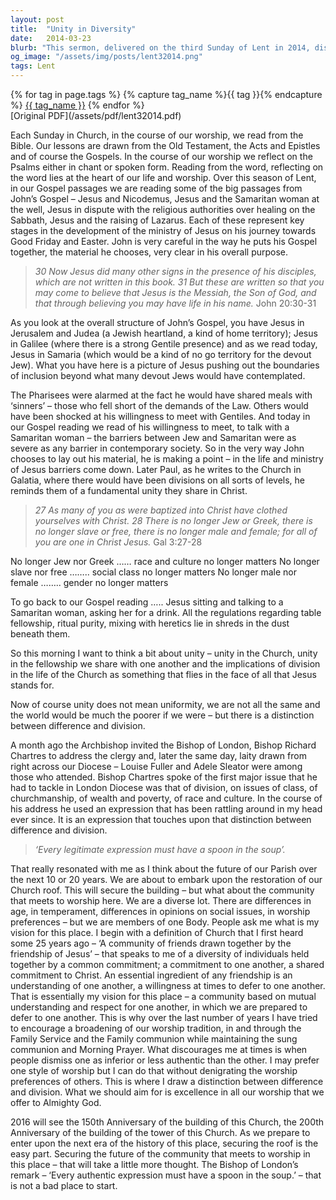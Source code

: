 ```yaml
---
layout: post
title:  "Unity in Diversity"
date:   2014-03-23
blurb: "This sermon, delivered on the third Sunday of Lent in 2014, discusses the importance of unity in the Church, despite differences in race, culture, class, and gender. It emphasizes the teachings of Jesus, who broke down barriers and promoted inclusion. The sermon also touches on the future of the Parish, stressing the need for mutual understanding, respect, and willingness to defer to one another."
og_image: "/assets/img/posts/lent32014.png"
tags: Lent
---    
```

<div class="tag-pills">
  {% for tag in page.tags %}
    {% capture tag_name %}{{ tag }}{% endcapture %}
    <a href="{{ site.baseurl }}/tag/{{ tag_name }}" class="tag-pill">{{ tag_name }}</a>
  {% endfor %}
</div>
[Original PDF](/assets/pdf/lent32014.pdf)

Each Sunday in Church, in the course of our worship, we read from the Bible. Our lessons are drawn from the Old Testament, the Acts and Epistles and of course the Gospels. In the course of our worship we reflect on the Psalms either in chant or spoken form. Reading from the word, reflecting on the word lies at the heart of our life and worship. Over this season of Lent, in our Gospel passages we are reading some of the big passages from John’s Gospel – Jesus and Nicodemus, Jesus and the Samaritan woman at the well, Jesus in dispute with the religious authorities over healing on the Sabbath, Jesus and the raising of Lazarus. Each of these represent key stages in the development of the ministry of Jesus on his journey towards Good Friday and Easter. John is very careful in the way he puts his Gospel together, the material he chooses, very clear in his overall purpose.

> *30 Now Jesus did many other signs in the presence of his disciples, which are not written in this book. 31 But these are written so that you may come to believe that Jesus is the Messiah, the Son of God, and that through believing you may have life in his name.*
> John 20:30-31

As you look at the overall structure of John’s Gospel, you have Jesus in Jerusalem and Judea (a Jewish heartland, a kind of home territory); Jesus in Galilee (where there is a strong Gentile presence) and as we read today, Jesus in Samaria (which would be a kind of no go territory for the devout Jew). What you have here is a picture of Jesus pushing out the boundaries of inclusion beyond what many devout Jews would have contemplated.

The Pharisees were alarmed at the fact he would have shared meals with ‘sinners’ – those who fell short of the demands of the Law. Others would have been shocked at his willingness to meet with Gentiles. And today in our Gospel reading we read of his willingness to meet, to talk with a Samaritan woman – the barriers between Jew and Samaritan were as severe as any barrier in contemporary society. So in the very way John chooses to lay out his material, he is making a point – in the life and ministry of Jesus barriers come down. Later Paul, as he writes to the Church in Galatia, where there would have been divisions on all sorts of levels, he reminds them of a fundamental unity they share in Christ.

> *27 As many of you as were baptized into Christ have clothed yourselves with Christ. 28 There is no longer Jew or Greek, there is no longer slave or free, there is no longer male and female; for all of you are one in Christ Jesus.* Gal 3:27-28

No longer Jew nor Greek …… race and culture no longer matters
No longer slave nor free …….. social class no longer matters
No longer male nor female …….. gender no longer matters

To go back to our Gospel reading ….. Jesus sitting and talking to a Samaritan woman, asking her for a drink. All the regulations regarding table fellowship, ritual purity, mixing with heretics lie in shreds in the dust beneath them.

So this morning I want to think a bit about unity – unity in the Church, unity in the fellowship we share with one another and the implications of division in the life of the Church as something that flies in the face of all that Jesus stands for.

Now of course unity does not mean uniformity, we are not all the same and the world would be much the poorer if we were – but there is a distinction between difference and division.

A month ago the Archbishop invited the Bishop of London, Bishop Richard Chartres to address the clergy and, later the same day, laity drawn from right across our Diocese – Louise Fuller and Adele Sleator were among those who attended. Bishop Chartres spoke of the first major issue that he had to tackle in London Diocese was that of division, on issues of class, of churchmanship, of wealth and poverty, of race and culture. In the course of his address he used an expression that has been rattling around in my head ever since. It is an expression that touches upon that distinction between difference and division.

> *‘Every legitimate expression must have a spoon in the soup’.*

That really resonated with me as I think about the future of our Parish over the next 10 or 20 years. We are about to embark upon the restoration of our Church roof. This will secure the building – but what about the community that meets to worship here. We are a diverse lot. There are differences in age, in temperament, differences in opinions on social issues, in worship preferences – but we are members of one Body. People ask me what is my vision for this place. I begin with a definition of Church that I first heard some 25 years ago – ‘A community of friends drawn together by the friendship of Jesus’ – that speaks to me of a diversity of individuals held together by a common commitment; a commitment to one another, a shared commitment to Christ. An essential ingredient of any friendship is an understanding of one another, a willingness at times to defer to one another. That is essentially my vision for this place – a community based on mutual understanding and respect for one another, in which we are prepared to defer to one another. This is why over the last number of years I have tried to encourage a broadening of our worship tradition, in and through the Family Service and the Family communion while maintaining the sung communion and Morning Prayer. What discourages me at times is when people dismiss one as inferior or less authentic than the other. I may prefer one style of worship but I can do that without denigrating the worship preferences of others. This is where I draw a distinction between difference and division. What we should aim for is excellence in all our worship that we offer to Almighty God.

2016 will see the 150th Anniversary of the building of this Church, the 200th Anniversary of the building of the tower of this Church. As we prepare to enter upon the next era of the history of this place, securing the roof is the easy part. Securing the future of the community that meets to worship in this place – that will take a little more thought. The Bishop of London’s remark – ‘Every authentic expression must have a spoon in the soup.’ – that is not a bad place to start.
